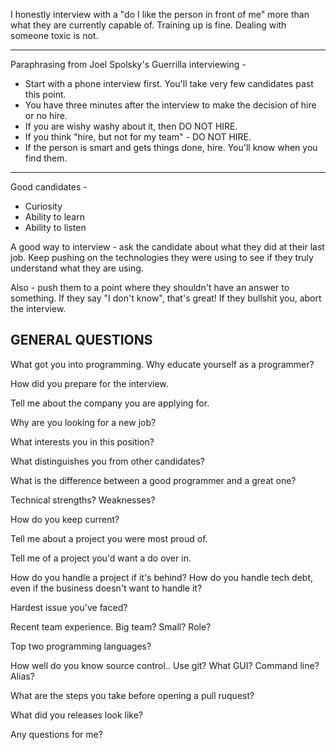 

I honestly interview with a "do I like the person in front of me" more than what they are currently capable of. Training up is fine. Dealing with someone toxic is not.

----

Paraphrasing from Joel Spolsky's Guerrilla interviewing - 
* Start with a phone interview first. You'll take very few candidates past this point.
 * You have three minutes after the interview to make the decision of hire or no hire.
 * If you are wishy washy about it, then DO NOT HIRE.
 * If you think "hire, but not for my team" - DO NOT HIRE.
 * If the person is smart and gets things done, hire. You'll know when you find them. 

 ----


Good candidates -

* Curiosity
* Ability to learn
* Ability to listen


A good way to interview - ask the candidate about what they did at their last job. Keep pushing on the technologies they were using to see if they truly understand what they are using.

Also - push them to a point where they shouldn't have an answer to something. If they say "I don't know", that's great! If they bullshit you, abort the interview.

## GENERAL QUESTIONS

What got you into programming. Why educate yourself as a programmer?

How did you prepare for the interview.

Tell me about the company you are applying for.

Why are you looking for a new job?

What interests you in this position?

What distinguishes you from other candidates?

What is the difference between a good programmer and a great one?

Technical strengths? Weaknesses?

How do you keep current?

Tell me about a project you were most proud of.

Tell me of a project you'd want a do over in.

How do you handle a project if it's behind? How do you handle tech debt, even if the business doesn't want to handle it?

Hardest issue you've faced?

Recent team experience. Big team? Small? Role?

Top two programming languages?

How well do you know source control.. Use git? What GUI? Command line? Alias?

What are the steps you take before opening a pull ruquest?

What did you releases look like?

Any questions for me?







